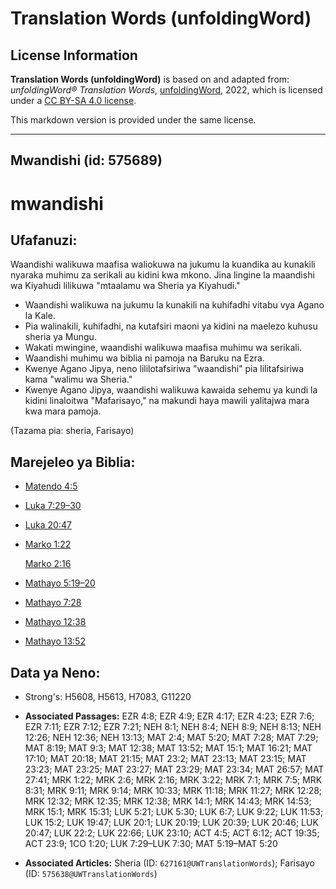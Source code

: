 # Translation Words (unfoldingWord)

## License Information

**Translation Words (unfoldingWord)** is based on and adapted from: _unfoldingWord® Translation Words_, [unfoldingWord](https://unfoldingword.org/utw), 2022, which is licensed under a [CC BY-SA 4.0 license](https://creativecommons.org/licenses/by-sa/4.0/legalcode.en).

This markdown version is provided under the same license.



--------------------------------

## Mwandishi (id: 575689)

mwandishi
=========

Ufafanuzi:
----------

Waandishi walikuwa maafisa waliokuwa na jukumu la kuandika au kunakili nyaraka muhimu za serikali au kidini kwa mkono. Jina lingine la maandishi wa Kiyahudi lilikuwa "mtaalamu wa Sheria ya Kiyahudi."

* Waandishi walikuwa na jukumu la kunakili na kuhifadhi vitabu vya Agano la Kale.
* Pia walinakili, kuhifadhi, na kutafsiri maoni ya kidini na maelezo kuhusu sheria ya Mungu.
* Wakati mwingine, waandishi walikuwa maafisa muhimu wa serikali.
* Waandishi muhimu wa biblia ni pamoja na Baruku na Ezra.
* Kwenye Agano Jipya, neno lililotafsiriwa "waandishi" pia lilitafsiriwa kama "walimu wa Sheria."
* Kwenye Agano Jipya, waandishi walikuwa kawaida sehemu ya kundi la kidini linaloitwa "Mafarisayo," na makundi haya mawili yalitajwa mara kwa mara pamoja.

(Tazama pia: sheria, Farisayo)

Marejeleo ya Biblia:
--------------------

* [Matendo 4:5](https://ref.ly/Acts4:5)
* [Luka 7:29–30](https://ref.ly/Luke7:29-Luke7:30)
* [Luka 20:47](https://ref.ly/Luke20:47)
* [Marko 1:22](https://ref.ly/Mark1:22)

    [Marko 2:16](https://ref.ly/Mark2:16)

* [Mathayo 5:19–20](https://ref.ly/Matt5:19-Matt5:20)
* [Mathayo 7:28](https://ref.ly/Matt7:28)
* [Mathayo 12:38](https://ref.ly/Matt12:38)
* [Mathayo 13:52](https://ref.ly/Matt13:52)

Data ya Neno:
-------------

* Strong's: H5608, H5613, H7083, G11220

* **Associated Passages:** EZR 4:8; EZR 4:9; EZR 4:17; EZR 4:23; EZR 7:6; EZR 7:11; EZR 7:12; EZR 7:21; NEH 8:1; NEH 8:4; NEH 8:9; NEH 8:13; NEH 12:26; NEH 12:36; NEH 13:13; MAT 2:4; MAT 5:20; MAT 7:28; MAT 7:29; MAT 8:19; MAT 9:3; MAT 12:38; MAT 13:52; MAT 15:1; MAT 16:21; MAT 17:10; MAT 20:18; MAT 21:15; MAT 23:2; MAT 23:13; MAT 23:15; MAT 23:23; MAT 23:25; MAT 23:27; MAT 23:29; MAT 23:34; MAT 26:57; MAT 27:41; MRK 1:22; MRK 2:6; MRK 2:16; MRK 3:22; MRK 7:1; MRK 7:5; MRK 8:31; MRK 9:11; MRK 9:14; MRK 10:33; MRK 11:18; MRK 11:27; MRK 12:28; MRK 12:32; MRK 12:35; MRK 12:38; MRK 14:1; MRK 14:43; MRK 14:53; MRK 15:1; MRK 15:31; LUK 5:21; LUK 5:30; LUK 6:7; LUK 9:22; LUK 11:53; LUK 15:2; LUK 19:47; LUK 20:1; LUK 20:19; LUK 20:39; LUK 20:46; LUK 20:47; LUK 22:2; LUK 22:66; LUK 23:10; ACT 4:5; ACT 6:12; ACT 19:35; ACT 23:9; 1CO 1:20; LUK 7:29–LUK 7:30; MAT 5:19–MAT 5:20
* **Associated Articles:** Sheria (ID: `627161@UWTranslationWords`); Farisayo (ID: `575638@UWTranslationWords`)

